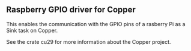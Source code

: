 ## Raspberry GPIO driver for Copper

This enables the communication with the GPIO pins of a rasberry Pi as a Sink task on Copper.

See the crate cu29 for more information about the Copper project.
